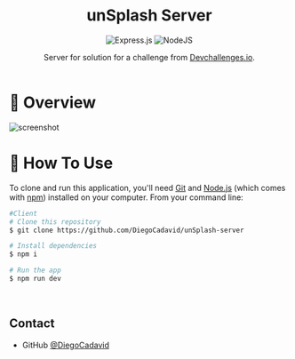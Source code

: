 <!-- Please update value in the {}  -->

<h1 align="center">unSplash Server</h1>

<div align="center">

![Express.js](https://img.shields.io/badge/express.js-%23404d59.svg?style=for-the-badge&logo=express&logoColor=%2361DAFB)
![NodeJS](https://img.shields.io/badge/node.js-6DA55F?style=for-the-badge&logo=node.js&logoColor=white)

<!-- ![MUI](https://img.shields.io/badge/MUI-%230081CB.svg?style=for-the-badge&logo=mui&logoColor=white) -->
<!-- ![React](https://img.shields.io/badge/react-%2320232a.svg?style=for-the-badge&logo=react&logoColor=%2361DAFB) -->
<!-- ![React Router](https://img.shields.io/badge/React_Router-CA4245?style=for-the-badge&logo=react-router&logoColor=white) -->
<!-- ![Vite](https://img.shields.io/badge/vite-%23646CFF.svg?style=for-the-badge&logo=vite&logoColor=white) -->


 </div>


<div align="center">
   Server for solution for a challenge from  <a href="http://devchallenges.io" target="_blank">Devchallenges.io</a>.
</div>

<br>
<!-- OVERVIEW -->

# 🔎 Overview

![screenshot](https://res.cloudinary.com/dd4p0ksdu/image/upload/v1662325213/file_upload_app/lvhs6zw2iwzhoefcfiqk.png)

# 🤖 How To Use

<!-- Example: -->

To clone and run this application, you'll need [Git](https://git-scm.com) and [Node.js](https://nodejs.org/en/download/) (which comes with [npm](http://npmjs.com)) installed on your computer. From your command line:

```bash
#Client
# Clone this repository
$ git clone https://github.com/DiegoCadavid/unSplash-server

# Install dependencies
$ npm i

# Run the app
$ npm run dev
```

<br>

## Contact
- GitHub [@DiegoCadavid](https://github.com/DiegoCadavid)
